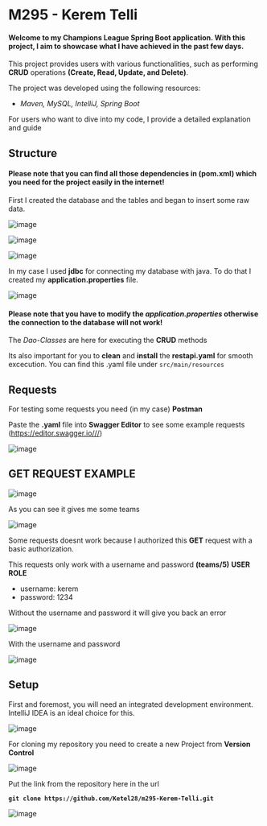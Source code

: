 # M295 - Kerem Telli
#### Welcome to my **Champions League** Spring Boot application. With this project, I aim to showcase what I have achieved in the past few days.

This project provides users with various functionalities, such as performing **CRUD** operations **(Create, Read, Update, and Delete)**.

The project was developed using the following resources:

* *Maven,
MySQL,
IntelliJ,
Spring Boot*

For users who want to dive into my code, I provide a detailed explanation and guide

## Structure

#### Please note that you can find all those dependencies in (pom.xml) which you need for the project easily in the internet!
First I created the database and the tables and began to insert some raw data.

![image](https://github.com/Ketel28/m295-Kerem-Telli/assets/96288839/903be4e2-f975-40c3-b1c5-c30992dc68c2)

![image](https://github.com/Ketel28/m295-Kerem-Telli/assets/96288839/688c0da1-160d-497a-9f07-371d928c156f)

![image](https://github.com/Ketel28/m295-Kerem-Telli/assets/96288839/8c3a063a-63ad-4ce8-9362-11c0303b36a6)

In my case I used **jdbc** for connecting my database with java. To do that I created my **application.properties** file.

![image](https://github.com/Ketel28/m295-Kerem-Telli/assets/96288839/4c14134b-1a01-44ff-b80b-21ffd76da82a)

#### Please note that you have to modify the *application.properties* otherwise the connection to the database will not work!

The *Dao-Classes* are here for executing the **CRUD** methods

Its also important for you to **clean** and **install** the **restapi.yaml** for smooth excecution. You can find this .yaml file under ```src/main/resources```

## Requests

For testing some requests you need (in my case) **Postman**

Paste the **.yaml** file into **Swagger Editor** to see some example requests
(https://editor.swagger.io///)

![image](https://github.com/Ketel28/m295-Kerem-Telli/assets/96288839/326afc78-1483-48a9-b2b6-7b00d216de71)

## GET REQUEST EXAMPLE

![image](https://github.com/Ketel28/m295-Kerem-Telli/assets/96288839/0727e57f-65c6-44f5-aa36-d38e7403c054)

As you can see it gives me some teams

![image](https://github.com/Ketel28/m295-Kerem-Telli/assets/96288839/7de49b20-8d3c-4ba4-823d-6e558467fed7)

Some requests doesnt work because I authorized this **GET** request with a basic authorization.

This requests only work with a username and password **(teams/5)**
**USER ROLE**
- username: kerem
- password: 1234

Without the username and password it will give you back an error

![image](https://github.com/Ketel28/m295-Kerem-Telli/assets/96288839/00d8f713-747a-480a-991e-1505c858e4c2)

With the username and password

![image](https://github.com/Ketel28/m295-Kerem-Telli/assets/96288839/6be5c7ac-f193-4943-aa98-01268832be6e)

















## Setup

First and foremost, you will need an integrated development environment.
IntelliJ IDEA is an ideal choice for this.

![image](https://github.com/Ketel28/m295-Kerem-Telli/assets/96288839/386aeefc-98da-4c2b-85f9-2a6b48e5276e)

For cloning my repository you need to create a new Project from **Version Control**

![image](https://github.com/Ketel28/m295-Kerem-Telli/assets/96288839/f2e3030f-1ee5-4c2e-bf2e-e4f3f11ba3fb)

Put the link from the repository here in the url

**```git clone https://github.com/Ketel28/m295-Kerem-Telli.git```**

![image](https://github.com/Ketel28/m295-Kerem-Telli/assets/96288839/eaaae595-70f9-471a-82ad-7164c82b827e)

